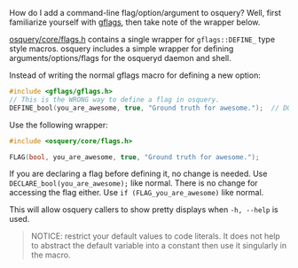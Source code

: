 How do I add a command-line flag/option/argument to osquery? Well, first familiarize yourself with [gflags](https://github.com/gflags/gflags), then take note of the wrapper below.

[osquery/core/flags.h](https://github.com/osquery/osquery/blob/master/osquery/core/flags.h) contains a single wrapper for `gflags::DEFINE_` type style macros. osquery includes a simple wrapper for defining arguments/options/flags for the osqueryd daemon and shell.

Instead of writing the normal gflags macro for defining a new option:

```cpp
#include <gflags/gflags.h>
// This is the WRONG way to define a flag in osquery.
DEFINE_bool(you_are_awesome, true, "Ground truth for awesome.");  // DON'T DO THIS!
```

Use the following wrapper:

```cpp
#include <osquery/core/flags.h>

FLAG(bool, you_are_awesome, true, "Ground truth for awesome.");
```

If you are declaring a flag before defining it, no change is needed. Use `DECLARE_bool(you_are_awesome);` like normal. There is no change for accessing the flag either. Use `if (FLAG_you_are_awesome)` like normal.

This will allow osquery callers to show pretty displays when `-h, --help` is used.

> NOTICE: restrict your default values to code literals. It does not help to abstract the default variable into a constant then use it singularly in the macro.
